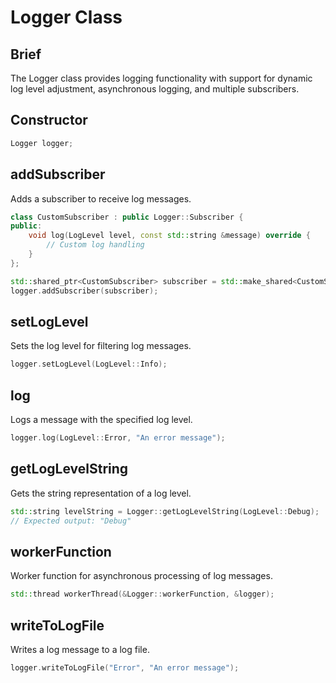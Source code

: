 # Logger Class

## Brief

The Logger class provides logging functionality with support for dynamic log level adjustment, asynchronous logging, and multiple subscribers.

## Constructor

```cpp
Logger logger;
```

## addSubscriber

Adds a subscriber to receive log messages.

```cpp
class CustomSubscriber : public Logger::Subscriber {
public:
    void log(LogLevel level, const std::string &message) override {
        // Custom log handling
    }
};

std::shared_ptr<CustomSubscriber> subscriber = std::make_shared<CustomSubscriber>();
logger.addSubscriber(subscriber);
```

## setLogLevel

Sets the log level for filtering log messages.

```cpp
logger.setLogLevel(LogLevel::Info);
```

## log

Logs a message with the specified log level.

```cpp
logger.log(LogLevel::Error, "An error message");
```

## getLogLevelString

Gets the string representation of a log level.

```cpp
std::string levelString = Logger::getLogLevelString(LogLevel::Debug);
// Expected output: "Debug"
```

## workerFunction

Worker function for asynchronous processing of log messages.

```cpp
std::thread workerThread(&Logger::workerFunction, &logger);
```

## writeToLogFile

Writes a log message to a log file.

```cpp
logger.writeToLogFile("Error", "An error message");
```
